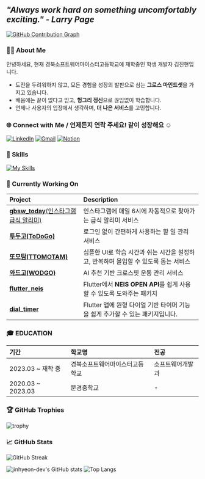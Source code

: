 ## ***"Always work hard on something uncomfortably exciting." - Larry Page***

[![GitHub Contribution Graph](https://github-readme-activity-graph.vercel.app/graph?username=jinhyeon-dev&theme=github-dark)](https://github.com/ashutosh00710/github-readme-activity-graph)

### 👋🏻 About Me
안녕하세요, 현재 경북소프트웨어마이스터고등학교에 재학중인 학생 개발자 김진현입니다.
- 도전을 두려워하지 않고, 모든 경험을 성장의 발판으로 삼는 **그로스 마인드셋**을 가지고 있습니다.
- 배움에는 끝이 없다고 믿고, **헝그리 정신**으로 끊임없이 학습합니다.
- 언제나 사용자의 입장에서 생각하며, **더 나은 서비스**를 고민합니다.

### 🌐 Connect with Me / 언제든지 연락 주세요! 같이 성장해요 ☺️

[![LinkedIn](https://img.shields.io/badge/LinkedIn-0A66C2?style=flat-square&logo=linkedin&logoColor=white)](https://www.linkedin.com/in/진현-김-377784329/)
[![Gmail](https://img.shields.io/badge/Gmail-D14836?style=flat-square&logo=gmail&logoColor=white)](mailto:jinhyeon.dev@gmail.com)
[![Notion](https://img.shields.io/badge/Notion-000000?style=flat-square&logo=notion&logoColor=white)](https://jinhyeon-dev.notion.site/1cad3e95e4e480149d5bc1056b42e5cc)

### 🌱 Skills

[![My Skills](https://skillicons.dev/icons?i=flutter,firebase,react,aws,git,mysql,fastapi,python)](https://skillicons.dev)

### 🚀 Currently Working On
| Project | Description |
|:---|:---|
| [**gbsw_today**(인스타그램 급식 알리미)](https://github.com/jinhyeon-dev/gbsw_today) | 인스타그램에 매일 6시에 자동적으로 찾아가는 급식 알리미 서비스 |
| [**투두고(ToDoGo)**](https://github.com/jinhyeon-dev/todogo) | 로그인 없이 간편하게 사용하는 할 일 관리 서비스 |
| [**또모탐(TTOMOTAM)**](https://github.com/jinhyeon-dev/ttomotam) | 심플한 UI로 학습 시간과 쉬는 시간을 설정하고, 반복하며 몰입할 수 있도록 돕는 서비스 |
| [**와드고(WODGO)**](https://github.com/WODGO) | AI 추천 기반 크로스핏 운동 관리 서비스 |
| [**flutter_neis**](https://github.com/jinhyeon-dev/flutter_neis) | Flutter에서 **NEIS OPEN API**를 쉽게 사용할 수 있도록 도와주는 패키지 |
| [**dial_timer**](https://github.com/jinhyeon-dev/dial_timer) | Flutter 앱에 원형 다이얼 기반 타이머 기능을 쉽게 추가할 수 있는 패키지입니다. |

### 🎓 EDUCATION

| 기간 | 학교명 | 전공 |
|:--|:--|:--|
| 2023.03 ~ 재학 중 | 경북소프트웨어마이스터고등학교 | 소프트웨어개발과 |
| 2020.03 ~ 2023.03 | 문경중학교 | - |

### 🏆 GitHub Trophies
![trophy](https://github-profile-trophy.vercel.app/?username=jinhyeon-dev&theme=dark&row=1&column=5)

### 📈 GitHub Stats

![GitHub Streak](https://streak-stats.demolab.com?user=jinhyeon-dev&theme=tokyonight&hide_border=true)

![jinhyeon-dev's GitHub stats](https://github-readme-stats.vercel.app/api?username=jinhyeon-dev&show_icons=true&theme=transparent)
![Top Langs](https://github-readme-stats.vercel.app/api/top-langs/?username=jinhyeon-dev&layout=compact&theme=transparent)

